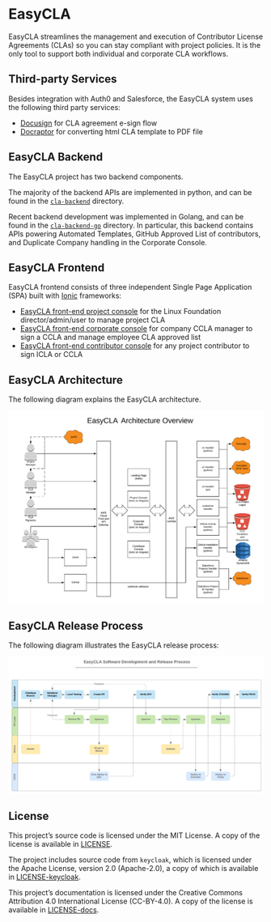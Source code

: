 # EasyCLA

EasyCLA streamlines the management and execution of Contributor License Agreements \(CLAs\) so you can stay compliant with project policies. It is the only tool to support both individual and corporate CLA workflows.

## Third-party Services <a id="third-party-services"></a>

Besides integration with Auth0 and Salesforce, the EasyCLA system uses the following third party services:

* ​[Docusign](https://www.docusign.com/) for CLA agreement e-sign flow
* ​[Docraptor](https://docraptor.com/) for converting html CLA template to PDF file

## EasyCLA Backend <a id="cla-backend"></a>

The EasyCLA project has two backend components.

The majority of the backend APIs are implemented in python, and can be found in the [`cla-backend`](https://github.com/communitybridge/easycla/tree/master/cla-backend) directory.

Recent backend development was implemented in Golang, and can be found in the [`cla-backend-go`](https://github.com/communitybridge/easycla/tree/master/cla-backend-go) directory. In particular, this backend contains APIs powering Automated Templates, GitHub Approved List of contributors, and Duplicate Company handling in the Corporate Console.

## EasyCLA Frontend <a id="cla-frontend"></a>

EasyCLA frontend consists of three independent Single Page Application \(SPA\) built with [Ionic](https://ionicframework.com/) frameworks:

* [EasyCLA front-end project console](https://github.com/communitybridge/easycla/tree/master/cla-frontend-project-console) for the Linux Foundation director/admin/user to manage project CLA
* [EasyCLA front-end corporate console](https://github.com/communitybridge/easycla/tree/master/cla-frontend-corporate-console) for company CCLA manager to sign a CCLA and manage employee CLA approved list
* [EasyCLA front-end contributor console](https://github.com/communitybridge/easycla/tree/master/cla-frontend-contributor-console) for any project contributor to sign ICLA or CCLA

## EasyCLA Architecture <a id="easycla-architechture"></a>

The following diagram explains the EasyCLA architecture.

![EasyCLA Architecture](../.gitbook/assets/easycla-architecture-overview.png)

## EasyCLA Release Process <a id="easycla-release-process"></a>

The following diagram illustrates the EasyCLA release process:

![EasyCLA Release Process](../.gitbook/assets/easycla-software-development-and-release_process.png)

## License <a id="license"></a>

This project’s source code is licensed under the MIT License. A copy of the license is available in [LICENSE](https://github.com/communitybridge/easycla/blob/main/LICENSE).

The project includes source code from `keycloak`, which is licensed under the Apache License, version 2.0 \(Apache-2.0\), a copy of which is available in [LICENSE-keycloak](https://github.com/communitybridge/easycla/blob/main/LICENSE-keycloak).

This project’s documentation is licensed under the Creative Commons Attribution 4.0 International License \(CC-BY-4.0\). A copy of the license is available in [LICENSE-docs](https://github.com/communitybridge/easycla/blob/main/LICENSE-docs).

